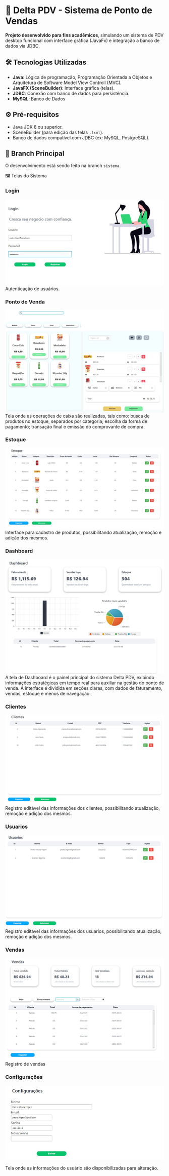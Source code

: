 # 🛒 Delta PDV - Sistema de Ponto de Vendas  

**Projeto desenvolvido para fins acadêmicos**, simulando um sistema de PDV desktop funcional com interface gráfica (JavaFx) e integração a banco de dados via JDBC.

## 🛠️ Tecnologias Utilizadas  
- **Java**: Lógica de programação, Programação Orientada a Objetos e Arquitetura de Software Model View Controll (MVC).  
- **JavaFX (SceneBuilder)**: Interface gráfica (telas).  
- **JDBC**: Conexão com banco de dados para persistência.
- **MySQL**: Banco de Dados  

## ⚙️ Pré-requisitos  
- Java JDK 8 ou superior.  
- SceneBuilder (para edição das telas `.fxml`).  
- Banco de dados compatível com JDBC (ex: MySQL, PostgreSQL).

## 📂 Branch Principal
O desenvolvimento está sendo feito na branch `sistema`.

🖼️ Telas do Sistema
### Login
![Login do Sistema](ScreenShots/TelaLogin.jpg) 
Autenticação de usuários.

### Ponto de Venda
![Ponto de Venda](ScreenShots/TelaPDV.jpg) 
Tela onde as operações de caixa são realizadas, tais como: busca de produtos no estoque, separados por categoria; escolha da forma de pagamento; transação final e emissão do comprovante de compra.

### Estoque
![Estoque](ScreenShots/TelaEstoque.jpg) 
Interface para cadastro de produtos, possibilitando atualização, remoção e adição dos mesmos.

### Dashboard
![Dashboard](ScreenShots/DashBoard.jpg) 
A tela de Dashboard é o painel principal do sistema Delta PDV, exibindo informações estratégicas em tempo real para auxiliar na gestão do ponto de venda.
A interface é dividida em seções claras, com dados de faturamento, vendas, estoque e menus de navegação.

### Clientes
![Clientes](ScreenShots/TelaClientes.jpg) 
Registro editável das informações dos clientes, possibilitando atualização, remoção e adição dos mesmos.

### Usuarios
![Usuarios](ScreenShots/TelaUsuarios.jpg) 
Registro editável das informações dos usuarios, possibilitando atualização, remoção e adição dos mesmos.

### Vendas
![Vendas](ScreenShots/TelaVendas.jpg) 
Registro de vendas 

### Configurações
![Configurações](ScreenShots/TelaConfig.jpg) 

Tela onde as informações do usuário são disponibilizadas para alteração.
